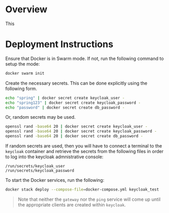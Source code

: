 # Overview
This 
# Deployment Instructions
Ensure that Docker is in Swarm mode. If not, run the following command to setup the mode:
```bash
docker swarm init
```
Create the necessary secrets. This can be done explicitly using the following form.
```bash
echo "spring" | docker secret create keycloak_user -
echo "spring123" | docker secret create keycloak_password -
echo "password" | docker secret create db_password -
```
Or, random secrets may be used.
```bash
openssl rand -base64 20 | docker secret create keycloak_user -
openssl rand -base64 20 | docker secret create keycloak_password -
openssl rand -base64 20 | docker secret create db_password -
```
If random secrets are used, then you will have to connect a terminal to the `keycloak` container and retrieve the secrets from the following files in order to log into the keycloak admnistrative console:
```
/run/secrets/keycloak_user
/run/secrets/keycloak_password
```
To start the Docker services, run the following:
```bash
docker stack deploy --compose-file=docker-compose.yml keycloak_test
```
> Note that neither the `gateway` nor the `ping` service will come up until the appropriate clients are created within `keycloak`.